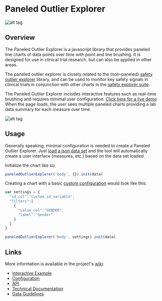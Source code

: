 # Paneled Outlier Explorer

![alt tag](https://user-images.githubusercontent.com/31038805/30431689-649b02c6-992d-11e7-8497-b4091829652b.gif)

## Overview 

The Paneled Outlier Explorer is a javascript library that provides paneled line charts of data points over time with point and line brushing. It is designed for use in clinical trial research, but can also be applied in other areas. 

The paneled outlier explorer is closely related to the (non-paneled) [safety outlier explorer](https://github.com/RhoInc/safety-outlier-explorer) library, and can be used to monitor key safety signals in clinical trials in conjunction with other charts in the [safety explorer suite](https://github.com/RhoInc/safety-explorer-suite). 

The Paneled Outlier Explorer includes interactive features such as real-time brushing and requires minimal user configuration.
[Click here for a live demo](https://rhoinc.github.io/paneled-outlier-explorer/build/test-page/) When the page loads, the user sees multiple paneled charts providing a lab data summary for each measure over time.

![alt tag](https://user-images.githubusercontent.com/31038805/30434209-a96d443e-9934-11e7-95a9-d2525491bad7.gif)

## Usage

Generally speaking, minimal configuration is needed to create a Paneled Outlier Explorer. Just [load a json data set](https://github.com/RhoInc/paneled-outlier-explorer/wiki/Data-Guidelines) and the tool will automatically create a user interface (measures, etc.) based on the data set loaded. 

Initialize the chart like so: 
```javascript
paneledOutlierExplorer('body', {}).init(data)
```

Creating a chart with a basic [custom configuration](https://github.com/RhoInc/paneled-outlier-explorer/wiki/Configuration) would look like this: 

```javascript
var settings = {
  "id_col":"custom_id_variable",
  "filters":[
    {
      "value_col":"GENDER",
      "label":"Gender"
    }
  ]
}

paneledOutlierExplorer('body', settings).init(data)
```

## Links 

More information is available in the project's [wiki](https://github.com/RhoInc/paneled-outlier-explorer/wiki/): 

- [Interactive Example](https://rhoinc.github.io/paneled-outlier-explorer/build/test-page/)
- [Configuration](https://github.com/RhoInc/paneled-outlier-explorer/wiki/Configuration) 
- [API](https://github.com/RhoInc/paneled-outlier-explorer/wiki/Configuration)
- [Technical Documentation](https://github.com/RhoInc/paneled-outlier-explorer/wiki/Technical-Documentation) 
- [Data Guidelines](https://github.com/RhoInc/paneled-outlier-explorer/wiki/Data-Guidelines)
